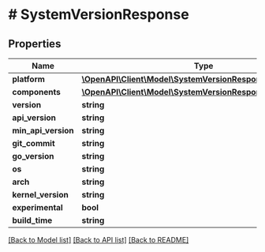 # # SystemVersionResponse

## Properties

Name | Type | Description | Notes
------------ | ------------- | ------------- | -------------
**platform** | [**\OpenAPI\Client\Model\SystemVersionResponsePlatform**](SystemVersionResponsePlatform.md) |  | [optional] 
**components** | [**\OpenAPI\Client\Model\SystemVersionResponseComponents[]**](SystemVersionResponseComponents.md) |  | [optional] 
**version** | **string** |  | [optional] 
**api_version** | **string** |  | [optional] 
**min_api_version** | **string** |  | [optional] 
**git_commit** | **string** |  | [optional] 
**go_version** | **string** |  | [optional] 
**os** | **string** |  | [optional] 
**arch** | **string** |  | [optional] 
**kernel_version** | **string** |  | [optional] 
**experimental** | **bool** |  | [optional] 
**build_time** | **string** |  | [optional] 

[[Back to Model list]](../../README.md#documentation-for-models) [[Back to API list]](../../README.md#documentation-for-api-endpoints) [[Back to README]](../../README.md)



